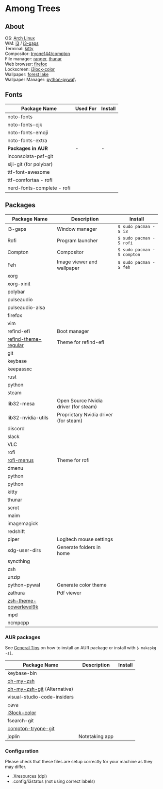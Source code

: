 # Among Trees

## About

OS: [Arch Linux](https://www.archlinux.org/)\
WM: [i3](https://github.com/i3/i3) / [i3-gaps](https://github.com/Airblader/i3)\
Terminal: [kitty](https://github.com/kovidgoyal/kitty)\
Compositor: [tryone144/compton](https://github.com/tryone144/compton)\
File manager: [ranger](https://github.com/ranger/ranger), [thunar](https://github.com/xfce-mirror/thunar)\
Web browser: [firefox](https://www.archlinux.org/packages/extra/x86_64/firefox/)\
Lockscreen: [i3lock-color](https://github.com/PandorasFox/i3lock-color)\
Wallpaper: [forest lake](./wallpapers)\
Wallpaper Manager: [python-pywal](https://github.com/dylanaraps/pywal)\

## Fonts

| Package Name               | Used For | Install |
| -------------------------- | -------- | ------- |
| noto-fonts                 |          |         |
| noto-fonts-cjk             |          |         |
| noto-fonts-emoji           |          |         |
| noto-fonts-extra           |          |         |
| **Packages in AUR**        | -        | -       |
| inconsolata-psf-git        |          |         |
| siji-git (for polybar)     |          |         |
| ttf-font-awesome           |          |         |
| ttf-comfortaa - rofi       |          |         |
| nerd-fonts-complete - rofi |          |         |

## Packages

| Package Name                                                                    | Description                           | Install                    |
| ------------------------------------------------------------------------------- | ------------------------------------- | -------------------------- |
| i3-gaps                                                                         | Window manager                        | `$ sudo pacman -S i3`      |
| Rofi                                                                            | Program launcher                      | `$ sudo pacman -S rofi`    |
| Compton                                                                         | Compositor                            | `$ sudo pacman -S compton` |
| Feh                                                                             | Image viewer and wallpaper            | `$ sudo pacman -S feh`     |
| xorg                                                                            |                                       |                            |
| xorg-xinit                                                                      |                                       |                            |
| polybar                                                                         |                                       |                            |
| pulseaudio                                                                      |                                       |                            |
| pulseaudio-alsa                                                                 |                                       |                            |
| firefox                                                                         |                                       |                            |
| vim                                                                             |                                       |                            |
| refind-efi                                                                      | Boot manager                          |                            |
| [refind-theme-regular](https://github.com/bobafetthotmail/refind-theme-regular) | Theme for refind-efi                  |                            |
| git                                                                             |                                       |                            |
| keybase                                                                         |                                       |                            |
| keepassxc                                                                       |                                       |                            |
| rust                                                                            |                                       |                            |
| python                                                                          |                                       |                            |
| steam                                                                           |                                       |                            |
| lib32-mesa                                                                      | Open Source Nvidia driver (for steam) |                            |
| lib32-nvidia-utils                                                              | Proprietary Nvidia driver (for steam) |                            |
| discord                                                                         |                                       |                            |
| slack                                                                           |                                       |                            |
| VLC                                                                             |                                       |                            |
| rofi                                                                            |                                       |                            |
| [rofi-menus](https://gitlab.com/vahnrr/rofi-menus)                              | Theme for rofi                        |                            |
| dmenu                                                                           |                                       |                            |
| python                                                                          |                                       |                            |
| python                                                                          |                                       |                            |
| kitty                                                                           |                                       |                            |
| thunar                                                                          |                                       |                            |
| scrot                                                                           |                                       |                            |
| maim                                                                            |                                       |                            |
| imagemagick                                                                     |                                       |                            |
| redshift                                                                        |                                       |                            |
| piper                                                                           | Logitech mouse settings               |                            |
| xdg-user-dirs                                                                   | Generate folders in home              |                            |
| syncthing                                                                       |                                       |                            |
| zsh                                                                             |                                       |                            |
| unzip                                                                           |                                       |                            |
| python-pywal                                                                    | Generate color theme                  |                            |
| zathura                                                                         | Pdf viewer                            |                            |
| [zsh-theme-powerlevel9k](https://github.com/Powerlevel9k/powerlevel9k)          |                                       |                            |
| mpd                                                                             |                                       |                            |
| ncmpcpp                                                                         |                                       |                            |

### AUR packages

See [General Tips](GENERAL_TIPS.md) on how to install an AUR package or install with `$ makepkg -si`.

| Package Name                                                                     | Description    | Install |
| -------------------------------------------------------------------------------- | -------------- | ------- |
| keybase-bin                                                                      |                |         |
| [oh-my-zsh](https://github.com/robbyrussell/oh-my-zsh)                           |                |         |
| [oh-my-zsh-git](https://aur.archlinux.org/packages/oh-my-zsh-git/) (Alternative) |                |         |
| visual-studio-code-insiders                                                      |                |         |
| cava                                                                             |                |         |
| [i3lock-color](https://github.com/PandorasFox/i3lock-color)                      |                |         |
| fsearch-git                                                                      |                |         |
| [compton-tryone-git](https://github.com/tryone144/compton)                       |                |         |
| joplin                                                                           | Notetaking app |         |

### Configuration

Please check that these files are setup correctly for your machine as they may differ.

- .Xresources (dpi)
- .config/i3status (not using correct labels)
